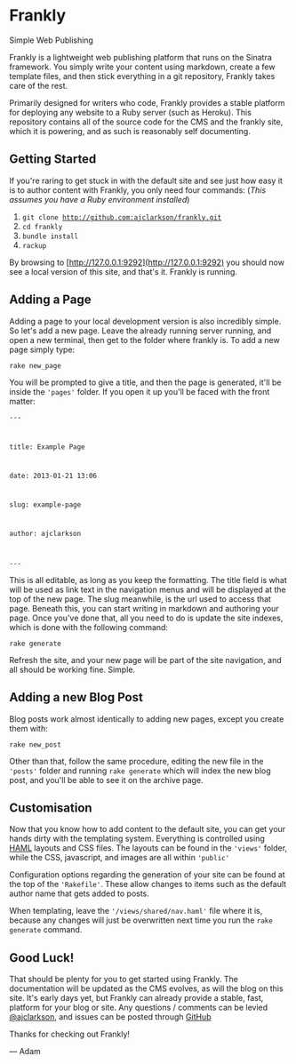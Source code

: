 # Frankly

Simple Web Publishing

Frankly is a lightweight web publishing platform that runs on the Sinatra framework. You simply write your content using markdown, create a few template files, and then stick everything in a git repository, Frankly takes care of the rest.

Primarily designed for writers who code, Frankly provides a stable platform for deploying any website to a Ruby server (such as Heroku). This repository contains all of the source code for the CMS and the frankly site, which it is powering, and as such is reasonably self documenting. 

## Getting Started

If you're raring to get stuck in with the default site and see just how easy it is to author content with Frankly, you only need four commands:
(_This assumes you have a Ruby environment installed_)

1. <code>git clone http://github.com:ajclarkson/frankly.git</code>
2. <code>cd frankly</code>
3. <code>bundle install</code>
4. <code>rackup</code>

By browsing to [http://127.0.0.1:9292](http://127.0.0.1:9292) you should now see a local version of this site, and that's it. Frankly is running.

## Adding a Page

Adding a page to your local development version is also incredibly simple. So let's add a new page. Leave the already running server running, and open a new terminal, then get to the folder where frankly is. To add a new page simply type:

<code>rake new_page</code>

You will be prompted to give a title, and then the page is generated, it'll be inside the <code>'pages'</code> folder. If you open it up you'll be faced with the front matter:

<code class="prettyprint linenums">---

title: Example Page

date: 2013-01-21 13:06

slug: example-page

author: ajclarkson

---</code>

This is all editable, as long as you keep the formatting. The title field is what will be used as link text in the navigation menus and will be displayed at the top of the new page. The slug meanwhile, is the url used to access that page. Beneath this, you can start writing in markdown and authoring your page. Once you've done that, all you need to do is update the site indexes, which is done with the following command:

<code>rake generate</code>

Refresh the site, and your new page will be part of the site navigation, and all should be working fine. Simple.

## Adding a new Blog Post

Blog posts work almost identically to adding new pages, except you create them with:

<code>rake new_post</code>

Other than that, follow the same procedure, editing the new file in the <code>'posts'</code> folder and running <code>rake generate</code> which will index the new blog post, and you'll be able to see it on the archive page.

## Customisation

Now that you know how to add content to the default site, you can get your hands dirty with the templating system. Everything is controlled using [HAML](http://haml.info) layouts and CSS files. The layouts can be found in the <code>'views'</code> folder, while the CSS, javascript, and images are all within <code>'public'</code>

Configuration options regarding the generation of your site can be found at the top of the <code>'Rakefile'</code>. These allow changes to items such as the default author name that gets added to posts.

When templating, leave the <code>'/views/shared/nav.haml'</code> file where it is, because any changes will just be overwritten next time you run the <code>rake generate</code> command. 

## Good Luck!

That should be plenty for you to get started using Frankly. The documentation will be updated as the CMS evolves, as will the blog on this site. It's early days yet, but Frankly can already provide a stable, fast, platform for your blog or site. Any questions / comments can be levied [@ajclarkson](http://twitter.com/ajclarkson), and issues can be posted through [GitHub](http://github.com/ajclarkson/frankly)

Thanks for checking out Frankly!

&mdash; Adam